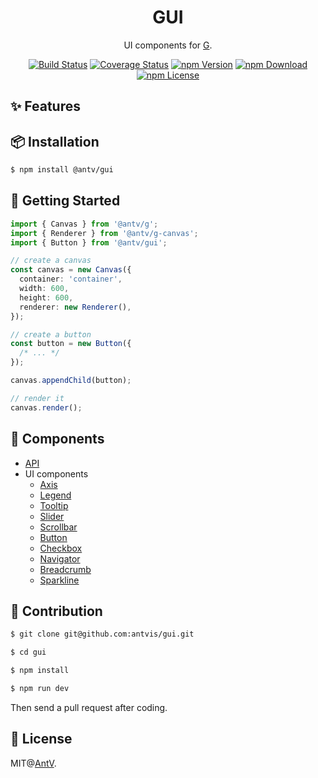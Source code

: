<h1 align="center">
<b>GUI</b>
</h1>

<div align="center">

UI components for [G](https://github.com/antvis/g).

[![Build Status](https://github.com/antvis/gui/workflows/CI/badge.svg?branch=master)](https://github.com/antvis/gui/actions)
[![Coverage Status](https://coveralls.io/repos/github/antvis/GUI/badge.svg?branch=master)](https://coveralls.io/github/antvis/GUI?branch=master)
[![npm Version](https://img.shields.io/npm/v/@antv/gui.svg)](https://www.npmjs.com/package/@antv/gui)
[![npm Download](https://img.shields.io/npm/dm/@antv/gui.svg)](https://www.npmjs.com/package/@antv/gui)
[![npm License](https://img.shields.io/npm/l/@antv/gui.svg)](https://www.npmjs.com/package/@antv/gui)

</div>

## ✨ Features

## 📦 Installation

```bash
$ npm install @antv/gui
```

## 🔨 Getting Started

```ts
import { Canvas } from '@antv/g';
import { Renderer } from '@antv/g-canvas';
import { Button } from '@antv/gui';

// create a canvas
const canvas = new Canvas({
  container: 'container',
  width: 600,
  height: 600,
  renderer: new Renderer(),
});

// create a button
const button = new Button({
  /* ... */
});

canvas.appendChild(button);

// render it
canvas.render();
```

## 📎 Components

- [API](./docs//api.md)
- UI components
  - [Axis](https://github.com/antvis/GUI/blob/master/docs/api/ui/axis.zh.md)
  - [Legend](https://github.com/antvis/GUI/blob/master/docs/api/ui/legend.zh.md)
  - [Tooltip](https://github.com/antvis/GUI/blob/master/docs/api/ui/tooltip.zh.md)
  - [Slider](https://github.com/antvis/GUI/blob/master/docs/api/ui/slider.zh.md)
  - [Scrollbar](https://github.com/antvis/GUI/blob/master/docs/api/ui/scrollbar.zh.md)
  - [Button](https://github.com/antvis/GUI/blob/master/docs/api/ui/button.zh.md)
  - [Checkbox](https://github.com/antvis/GUI/blob/master/docs/api/ui/checkbox.zh.md)
  - [Navigator](https://github.com/antvis/GUI/blob/master/docs/api/ui/navigator.zh.md)
  - [Breadcrumb](https://github.com/antvis/GUI/blob/master/docs/api/ui/breadcrumb.zh.md)
  - [Sparkline](https://github.com/antvis/GUI/blob/master/docs/api/ui/sparkline.zh.md)

## 📮 Contribution

```bash
$ git clone git@github.com:antvis/gui.git

$ cd gui

$ npm install

$ npm run dev
```

Then send a pull request after coding.

## 📄 License

MIT@[AntV](https://github.com/antvis).
